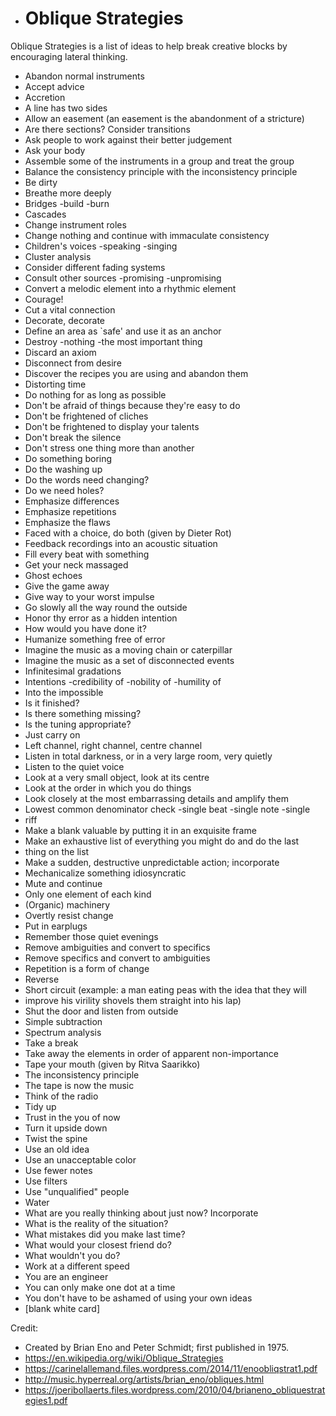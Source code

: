 * # Oblique Strategies

Oblique Strategies is a list of ideas to help break creative blocks by encouraging lateral thinking.

* Abandon normal instruments
* Accept advice
* Accretion
* A line has two sides
* Allow an easement (an easement is the abandonment of a stricture)
* Are there sections? Consider transitions
* Ask people to work against their better judgement
* Ask your body
* Assemble some of the instruments in a group and treat the group
* Balance the consistency principle with the inconsistency principle
* Be dirty
* Breathe more deeply
* Bridges -build -burn
* Cascades
* Change instrument roles
* Change nothing and continue with immaculate consistency
* Children's voices -speaking -singing
* Cluster analysis
* Consider different fading systems
* Consult other sources -promising -unpromising
* Convert a melodic element into a rhythmic element
* Courage!
* Cut a vital connection
* Decorate, decorate
* Define an area as `safe' and use it as an anchor
* Destroy -nothing -the most important thing
* Discard an axiom
* Disconnect from desire
* Discover the recipes you are using and abandon them
* Distorting time
* Do nothing for as long as possible
* Don't be afraid of things because they're easy to do
* Don't be frightened of cliches
* Don't be frightened to display your talents
* Don't break the silence
* Don't stress one thing more than another
* Do something boring
* Do the washing up
* Do the words need changing?
* Do we need holes?
* Emphasize differences
* Emphasize repetitions
* Emphasize the flaws
* Faced with a choice, do both (given by Dieter Rot)
* Feedback recordings into an acoustic situation
* Fill every beat with something
* Get your neck massaged
* Ghost echoes
* Give the game away
* Give way to your worst impulse
* Go slowly all the way round the outside
* Honor thy error as a hidden intention
* How would you have done it?
* Humanize something free of error
* Imagine the music as a moving chain or caterpillar
* Imagine the music as a set of disconnected events
* Infinitesimal gradations
* Intentions -credibility of -nobility of -humility of
* Into  the impossible
* Is it finished?
* Is there something missing?
* Is the tuning appropriate?
* Just carry on
* Left channel, right channel, centre channel
* Listen in total darkness, or in a very large room, very quietly
* Listen to the quiet voice
* Look at a very small object, look at its centre
* Look at the order in which you do things
* Look closely at the most embarrassing details and amplify them
* Lowest common denominator check -single beat -single note -single
* riff
* Make a blank valuable by putting it in an exquisite frame
* Make an exhaustive list of everything you might do and do the last
* thing on the list
* Make a sudden, destructive unpredictable action; incorporate
* Mechanicalize something idiosyncratic
* Mute and continue
* Only one element of each kind
* (Organic) machinery
* Overtly resist change
* Put in earplugs
* Remember those quiet evenings
* Remove ambiguities and convert to specifics
* Remove specifics and convert to ambiguities
* Repetition is a form of change
* Reverse
* Short circuit (example: a man eating peas with the idea that they will
* improve his virility shovels them straight into his lap)
* Shut the door and listen from outside
* Simple subtraction
* Spectrum analysis
* Take a break
* Take away the elements in order of apparent non-importance
* Tape your mouth (given by Ritva Saarikko)
* The inconsistency principle
* The tape is now the music
* Think of the radio
* Tidy up
* Trust in the you of now
* Turn it upside down
* Twist the spine
* Use an old idea
* Use an unacceptable color
* Use fewer notes
* Use filters
* Use "unqualified" people
* Water
* What are you really thinking about just now? Incorporate
* What is the reality of the situation?
* What mistakes did you make last time?
* What would your closest friend do?
* What wouldn't you do?
* Work at a different speed
* You are an engineer
* You can only make one dot at a time
* You don't have to be ashamed of using your own ideas
* [blank white card]

Credit:

* Created by Brian Eno and Peter Schmidt; first published in 1975.
* https://en.wikipedia.org/wiki/Oblique_Strategies
* https://carinelallemand.files.wordpress.com/2014/11/enoobliqstrat1.pdf
* http://music.hyperreal.org/artists/brian_eno/obliques.html
* https://joeribollaerts.files.wordpress.com/2010/04/brianeno_obliquestrategies1.pdf
